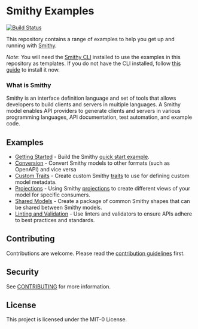 # Smithy Examples
[![Build Status](https://github.com/smithy-lang/smithy-examples/workflows/integ/badge.svg)](https://github.com/smithy-lang/smithy-examples/actions/workflows/integ.yml)

This repository contains a range of examples to help you get up and running with [Smithy](https://smithy.io).

*Note*: You will need the [Smithy CLI](https://smithy.io/2.0/guides/smithy-cli/index.html) installed to use the examples in this
repository as templates.
If you do not have the CLI installed, follow [this guide](https://smithy.io/2.0/guides/smithy-cli/index.html) to install it now.


### What is Smithy
Smithy is an interface definition language and set of tools that allows developers to build clients and servers in 
multiple languages. A Smithy model enables API providers to generate clients and servers in various programming languages, 
API documentation, test automation, and example code.


## Examples
- [Getting Started](getting-started-examples) - Build the Smithy [quick start example](https://smithy.io/2.0/quickstart.html).
- [Conversion](conversion-examples) - Convert Smithy models to other formats (such as OpenAPI) and vice versa 
- [Custom Traits](custom-trait-examples) - Create custom Smithy [traits](https://smithy.io/2.0/spec/model.html#traits) to use for defining custom model metadata.
- [Projections](projection-examples) - Using Smithy [projections](https://smithy.io/2.0/guides/building-models/build-config.html#projections) to create different views of 
  your model for specific consumers.
- [Shared Models](shared-model-examples) - Create a package of common Smithy shapes that can be shared between Smithy models.
- [Linting and Validation](linting-and-validation-examples) - Use linters and validators to ensure APIs adhere to best practices and standards.

## Contributing
Contributions are welcome. Please read the [contribution guidelines](CONTRIBUTING.md) first.


## Security
See [CONTRIBUTING](CONTRIBUTING.md#security-issue-notifications) for more information.

## License
This project is licensed under the MIT-0 License.

